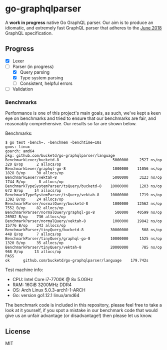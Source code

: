 # go-graphqlparser

A **work in progress** native Go GraphQL parser. Our aim is to produce an idiomatic, and extremely 
fast GraphQL parser that adheres to the [June 2018][1] GraphQL specification.

## Progress

* [x] Lexer
* [ ] Parser (in progress)
    * [x] Query parsing
    * [x] Type system parsing
    * [ ] Consistent, helpful errors
* [ ] Validation

### Benchmarks

Performance is one of this project's main goals, as such, we've kept a keen eye on benchmarks and 
tried to ensure that our benchmarks are fair, and reasonably comprehensive. Our results so far are
shown below.

Benchmarks:

```
$ go test -bench=. -benchmem -benchtime=10s
goos: linux
goarch: amd64
pkg: github.com/bucketd/go-graphqlparser/language
BenchmarkLexer/bucketd-8                        5000000     2527 ns/op      320 B/op      2 allocs/op
BenchmarkLexer/graphql-go-8                     1000000    11056 ns/op     1828 B/op     30 allocs/op
BenchmarkLexer/vektah-8                         5000000     3123 ns/op     1744 B/op      8 allocs/op
BenchmarkTypeSystemParser/tsQuery/bucketd-8    10000000     1203 ns/op      672 B/op     14 allocs/op
BenchmarkTypeSystemParser/tsQuery/vektah-8     10000000     1719 ns/op     1392 B/op     24 allocs/op
BenchmarkParser/normalQuery/bucketd-8           1000000    12562 ns/op     7552 B/op     82 allocs/op
BenchmarkParser/normalQuery/graphql-go-8         500000    40599 ns/op    26982 B/op    736 allocs/op
BenchmarkParser/normalQuery/vektah-8            1000000    19842 ns/op    15776 B/op    243 allocs/op
BenchmarkParser/tinyQuery/bucketd-8            30000000      508 ns/op      448 B/op      7 allocs/op
BenchmarkParser/tinyQuery/graphql-go-8         10000000     1525 ns/op     1320 B/op     35 allocs/op
BenchmarkParser/tinyQuery/vektah-8             20000000      785 ns/op      968 B/op     13 allocs/op
PASS
ok  	github.com/bucketd/go-graphqlparser/language	179.742s
```

Test machine info:

* CPU: Intel Core i7-7700K @ 8x 5.0GHz
* RAM: 16GiB 3200MHz DDR4
* OS: Arch Linux 5.0.3-arch1-1-ARCH
* Go: version go1.12.1 linux/amd64

The benchmark code is included in this repository, please feel free to take a look at it yourself,
if you spot a mistake in our benchmark code that would give us an unfair advantage (or 
disadvantage!) then please let us know.

## License

MIT

[1]: http://facebook.github.io/graphql/June2018/
